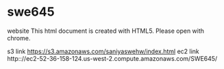 # swe645
website
This html document is created with HTML5. Please open with chrome.

s3 link https://s3.amazonaws.com/saniyaswehw/index.html
ec2 link http:://ec2-52-36-158-124.us-west-2.compute.amazonaws.com/SWE645/
